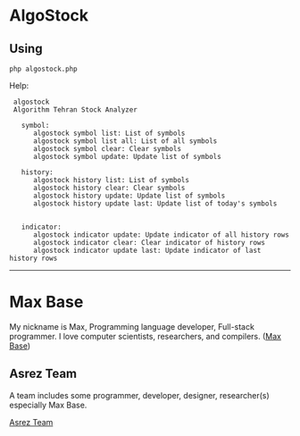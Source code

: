# AlgoStock

## Using

```
php algostock.php
```

Help:

```
 algostock
 Algorithm Tehran Stock Analyzer

   symbol:
      algostock symbol list: List of symbols
      algostock symbol list all: List of all symbols
      algostock symbol clear: Clear symbols
      algostock symbol update: Update list of symbols

   history:
      algostock history list: List of symbols
      algostock history clear: Clear symbols
      algostock history update: Update list of symbols
      algostock history update last: Update list of today's symbols


   indicator:
      algostock indicator update: Update indicator of all history rows
      algostock indicator clear: Clear indicator of history rows
      algostock indicator update last: Update indicator of last history rows

```

---------

# Max Base

My nickname is Max, Programming language developer, Full-stack programmer. I love computer scientists, researchers, and compilers. ([Max Base](https://maxbase.org/))

## Asrez Team

A team includes some programmer, developer, designer, researcher(s) especially Max Base.

[Asrez Team](https://www.asrez.com/)
